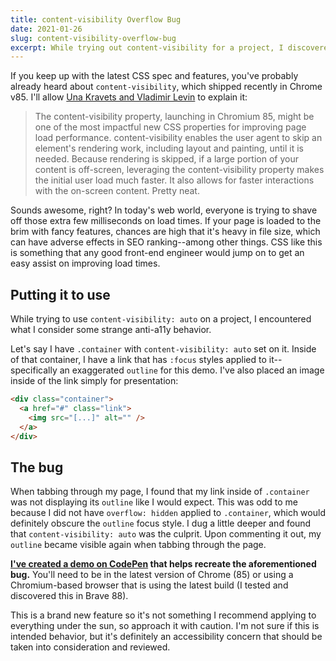 ```yaml
---
title: content-visibility Overflow Bug
date: 2021-01-26
slug: content-visibility-overflow-bug
excerpt: While trying out content-visibility for a project, I discovered an a11y flaw.
---
```


If you keep up with the latest CSS spec and features, you've probably already heard about `content-visibility`, which shipped recently in Chrome v85. I'll allow [Una Kravets and Vladimir Levin](https://web.dev/content-visibility/) to explain it:

> The content-visibility property, launching in Chromium 85, might be one of the most impactful new CSS properties for improving page load performance. content-visibility enables the user agent to skip an element's rendering work, including layout and painting, until it is needed. Because rendering is skipped, if a large portion of your content is off-screen, leveraging the content-visibility property makes the initial user load much faster. It also allows for faster interactions with the on-screen content. Pretty neat.

Sounds awesome, right? In today's web world, everyone is trying to shave off those extra few milliseconds on load times. If your page is loaded to the brim with fancy features, chances are high that it's heavy in file size, which can have adverse effects in SEO ranking--among other things. CSS like this is something that any good front-end engineer would jump on to get an easy assist on improving load times.

## Putting it to use

While trying to use `content-visibility: auto` on a project, I encountered what I consider some strange anti-a11y behavior.

Let's say I have `.container` with `content-visibility: auto` set on it. Inside of that container, I have a link that has `:focus` styles applied to it--specifically an exaggerated `outline` for this demo. I've also placed an image inside of the link simply for presentation:

```html
<div class="container">
  <a href="#" class="link">
    <img src="[...]" alt="" />
  </a>
</div>
```

## The bug

When tabbing through my page, I found that my link inside of `.container` was not displaying its `outline` like I would expect. This was odd to me because I did not have `overflow: hidden` applied to `.container`, which would definitely obscure the `outline` focus style. I dug a little deeper and found that `content-visibility: auto` was the culprit. Upon commenting it out, my `outline` became visible again when tabbing through the page.

**[I've created a demo on CodePen](https://codepen.io/bloqhead/full/bGwPJLw) that helps recreate the aforementioned bug.** You'll need to be in the latest version of Chrome (85) or using a Chromium-based browser that is using the latest build (I tested and discovered this in Brave 88).

This is a brand new feature so it's not something I recommend applying to everything under the sun, so approach it with caution. I'm not sure if this is intended behavior, but it's definitely an accessibility concern that should be taken into consideration and reviewed.
